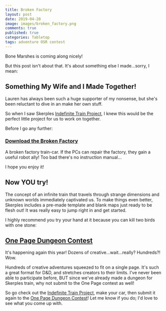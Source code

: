 ```yaml
---
title: Broken Factory 
layout: post
date: 2019-04-20
image: images/broken_factory.png
comments: true
published: true
categories: Tabletop
tags: adventure OSR contest
---
```


Bone Marshes is coming along nicely! 

But this post isn't about that. It's about something else I made...sorry, I mean:

## Something My Wife and I Made Together! 

Lauren has always been such a huge supporter of my nonsense, but she's been reluctant to dive in an make her own stuff. 

So when I saw Skerples [Indefinite Train Project](https://coinsandscrolls.blogspot.com/2019/03/osr-indefinite-train-community-project.html), I knew this would be the perfect little project for us to work on together. 

Before I go any further:

### [Download the Broken Factory](/files/Broken_Factory.pdf)

A broken factory train-car. If the PCs can repair the factory, they gain a useful robot ally! Too bad there's no instruction manual...

I hope you enjoy it! 

## Now YOU try!

The concept of an infinite train that travels through strange dimensions and unknown worlds immediately captivated us. To make things even better, Skerples includes a pre-made template and blank maps just ready to be flesh out! It was really easy to jump right in and get started. 

I highly recommend you try your hand at it because you can kill two birds with one stone:

## [One Page Dungeon Contest](https://www.dungeoncontest.com/)

It's happening again this year! Dozens of creative...wait...really? Hundreds?! Wow. 

Hundreds of creative adventures squeezed to fit on a single page. It's such a great format for D&D, and stretches creators to their limits. I've never been able to participate before, BUT since we've already made a dungeon for Skerples train, why not submit to the One Page contest as well! 

So go check out the [Indefinite Train Project](https://coinsandscrolls.blogspot.com/2019/03/osr-indefinite-train-community-project.html), make your car, then submit it again to the [One Page Dungeon Contest](https://www.dungeoncontest.com/)! Let me know if you do; I'd love to see what you come up with.